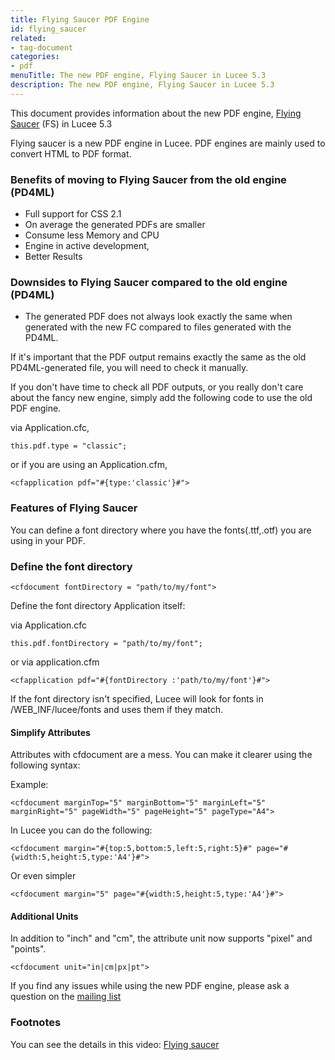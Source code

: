 ```yaml
---
title: Flying Saucer PDF Engine
id: flying_saucer
related:
- tag-document
categories:
- pdf
menuTitle: The new PDF engine, Flying Saucer in Lucee 5.3
description: The new PDF engine, Flying Saucer in Lucee 5.3
---
```


This document provides information about the new PDF engine, [Flying Saucer](https://github.com/flyingsaucerproject/flyingsaucer) (FS) in Lucee 5.3

Flying saucer is a new PDF engine in Lucee. PDF engines are mainly used to convert HTML to PDF format.

### Benefits of moving to Flying Saucer from the old engine (PD4ML) ###

* Full support for CSS 2.1
* On average the generated PDFs are smaller
* Consume less Memory and CPU
* Engine in active development,
* Better Results

### Downsides to Flying Saucer compared to the old engine (PD4ML) ###

* The generated PDF does not always look exactly the same when generated with the new FC compared to files generated with the PD4ML.

If it's important that the PDF output remains exactly the same as the old PD4ML-generated file, you will need to check it manually.

If you don't have time to check all PDF outputs, or you really don't care about the fancy new engine, simply add the following code to use the old PDF engine.

via Application.cfc,

```luceescript
this.pdf.type = "classic";
```

or if you are using an Application.cfm,

```lucee
<cfapplication pdf="#{type:'classic'}#">
```

### Features of Flying Saucer ###

You can define a font directory where you have the fonts(.ttf,.otf) you are using in your PDF.

### Define the font directory ####

```lucee
<cfdocument fontDirectory = "path/to/my/font">
```

Define the font directory Application itself:

via Application.cfc

```luceescript
this.pdf.fontDirectory = "path/to/my/font";
```

or via application.cfm

```lucee
<cfapplication pdf="#{fontDirectory	:'path/to/my/font'}#">
```

If the font directory isn't specified, Lucee will look for fonts in /WEB_INF/lucee/fonts and uses them if they match.

#### Simplify Attributes ####

Attributes with cfdocument are a mess. You can make it clearer using the following syntax:

Example:

```lucee
<cfdocument marginTop="5" marginBottom="5" marginLeft="5" marginRight="5" pageWidth="5" pageHeight="5" pageType="A4">
```

In Lucee you can do the following:

```lucee
<cfdocument margin="#{top:5,bottom:5,left:5,right:5}#" page="#{width:5,height:5,type:'A4'}#">
```

Or even simpler

```lucee
<cfdocument margin="5" page="#{width:5,height:5,type:'A4'}#">
```

#### Additional Units ####

In addition to "inch" and "cm", the attribute unit now supports "pixel" and "points".

```lucee
<cfdocument unit="in|cm|px|pt">
```

If you find any issues while using the new PDF engine, please ask a question on the [mailing list](https://dev.lucee.org/)

### Footnotes ###

You can see the details in this video:
[Flying saucer](https://www.youtube.com/watch?v=B3Yfa8SUKKg)
